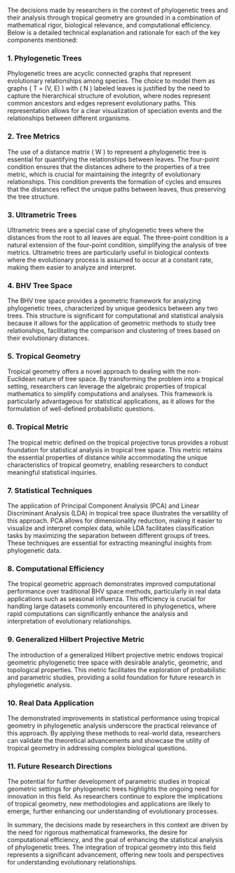 The decisions made by researchers in the context of phylogenetic trees and their analysis through tropical geometry are grounded in a combination of mathematical rigor, biological relevance, and computational efficiency. Below is a detailed technical explanation and rationale for each of the key components mentioned:

### 1. Phylogenetic Trees
Phylogenetic trees are acyclic connected graphs that represent evolutionary relationships among species. The choice to model them as graphs \( T = (V, E) \) with \( N \) labeled leaves is justified by the need to capture the hierarchical structure of evolution, where nodes represent common ancestors and edges represent evolutionary paths. This representation allows for a clear visualization of speciation events and the relationships between different organisms.

### 2. Tree Metrics
The use of a distance matrix \( W \) to represent a phylogenetic tree is essential for quantifying the relationships between leaves. The four-point condition ensures that the distances adhere to the properties of a tree metric, which is crucial for maintaining the integrity of evolutionary relationships. This condition prevents the formation of cycles and ensures that the distances reflect the unique paths between leaves, thus preserving the tree structure.

### 3. Ultrametric Trees
Ultrametric trees are a special case of phylogenetic trees where the distances from the root to all leaves are equal. The three-point condition is a natural extension of the four-point condition, simplifying the analysis of tree metrics. Ultrametric trees are particularly useful in biological contexts where the evolutionary process is assumed to occur at a constant rate, making them easier to analyze and interpret.

### 4. BHV Tree Space
The BHV tree space provides a geometric framework for analyzing phylogenetic trees, characterized by unique geodesics between any two trees. This structure is significant for computational and statistical analysis because it allows for the application of geometric methods to study tree relationships, facilitating the comparison and clustering of trees based on their evolutionary distances.

### 5. Tropical Geometry
Tropical geometry offers a novel approach to dealing with the non-Euclidean nature of tree space. By transforming the problem into a tropical setting, researchers can leverage the algebraic properties of tropical mathematics to simplify computations and analyses. This framework is particularly advantageous for statistical applications, as it allows for the formulation of well-defined probabilistic questions.

### 6. Tropical Metric
The tropical metric defined on the tropical projective torus provides a robust foundation for statistical analysis in tropical tree space. This metric retains the essential properties of distance while accommodating the unique characteristics of tropical geometry, enabling researchers to conduct meaningful statistical inquiries.

### 7. Statistical Techniques
The application of Principal Component Analysis (PCA) and Linear Discriminant Analysis (LDA) in tropical tree space illustrates the versatility of this approach. PCA allows for dimensionality reduction, making it easier to visualize and interpret complex data, while LDA facilitates classification tasks by maximizing the separation between different groups of trees. These techniques are essential for extracting meaningful insights from phylogenetic data.

### 8. Computational Efficiency
The tropical geometric approach demonstrates improved computational performance over traditional BHV space methods, particularly in real data applications such as seasonal influenza. This efficiency is crucial for handling large datasets commonly encountered in phylogenetics, where rapid computations can significantly enhance the analysis and interpretation of evolutionary relationships.

### 9. Generalized Hilbert Projective Metric
The introduction of a generalized Hilbert projective metric endows tropical geometric phylogenetic tree space with desirable analytic, geometric, and topological properties. This metric facilitates the exploration of probabilistic and parametric studies, providing a solid foundation for future research in phylogenetic analysis.

### 10. Real Data Application
The demonstrated improvements in statistical performance using tropical geometry in phylogenetic analysis underscore the practical relevance of this approach. By applying these methods to real-world data, researchers can validate the theoretical advancements and showcase the utility of tropical geometry in addressing complex biological questions.

### 11. Future Research Directions
The potential for further development of parametric studies in tropical geometric settings for phylogenetic trees highlights the ongoing need for innovation in this field. As researchers continue to explore the implications of tropical geometry, new methodologies and applications are likely to emerge, further enhancing our understanding of evolutionary processes.

In summary, the decisions made by researchers in this context are driven by the need for rigorous mathematical frameworks, the desire for computational efficiency, and the goal of enhancing the statistical analysis of phylogenetic trees. The integration of tropical geometry into this field represents a significant advancement, offering new tools and perspectives for understanding evolutionary relationships.